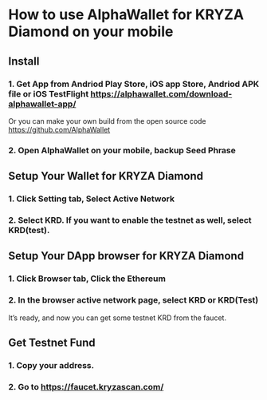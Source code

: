 # How to use AlphaWallet for KRYZA Diamond on your mobile
## Install
### 1. Get App from Andriod Play Store, iOS app Store, Andriod APK file or iOS TestFlight https://alphawallet.com/download-alphawallet-app/
Or you can make your own build from the open source code https://github.com/AlphaWallet

### 2. Open AlphaWallet on your mobile, backup Seed Phrase

## Setup Your Wallet for KRYZA Diamond
### 1. Click Setting tab, Select Active Network

### 2. Select KRD. If you want to enable the testnet as well, select KRD(test).

## Setup Your DApp browser for KRYZA Diamond
### 1. Click Browser tab, Click the Ethereum 

### 2. In the browser active network page, select KRD or KRD(Test) 

It’s ready, and now you can get some testnet KRD from the faucet.

## Get Testnet Fund
### 1. Copy your address.

### 2. Go to <https://faucet.kryzascan.com/>
